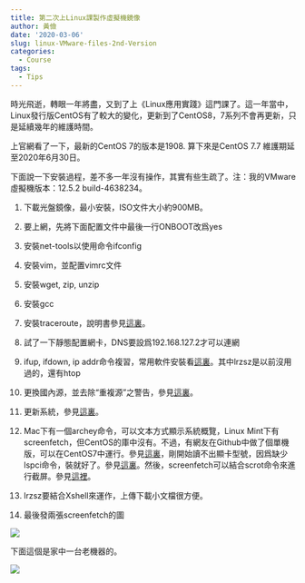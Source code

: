 ```yaml
---
title: 第二次上Linux課製作虛擬機鏡像
author: 黃儉
date: '2020-03-06'
slug: linux-VMware-files-2nd-Version
categories:
  - Course
tags:
  - Tips
---
```


時光飛逝，轉眼一年將盡，又到了上《Linux應用實踐》這門課了。這一年當中，Linux發行版CentOS有了較大的變化，更新到了CentOS8，7系列不會再更新，只是延續幾年的維護時間。

上官網看了一下，最新的CentOS 7的版本是1908. 算下來是CentOS 7.7 維護期延至2020年6月30日。

下面說一下安裝過程，差不多一年沒有操作，其實有些生疏了。注：我的VMware虛擬機版本：12.5.2 build-4638234。

1. 下載光盤鏡像，最小安裝，ISO文件大小約900MB。

1. 要上網，先將下面配置文件中最後一行ONBOOT改爲yes

1. 安裝net-tools以使用命令ifconfig

1. 安裝vim，並配置vimrc文件

1. 安裝wget, zip, unzip

1. 安裝gcc

1. 安裝traceroute，說明書參見[這裏](https://www.cnblogs.com/rigid/p/6904860.html?utm_source=itdadao&utm_medium=referral)。
   
1. 試了一下靜態配置網卡，DNS要設爲192.168.127.2才可以連網

1. ifup, ifdown, ip  addr命令複習，常用軟件安裝看[這裏](https://blog.csdn.net/xixingzhe2/article/details/82882098)。其中lrzsz是以前沒用過的，還有htop

1. 更換國內源，並去除“重複源”之警告，參見[這裏](https://blog.csdn.net/wy_bk/article/details/89648052)。

1. 更新系統，參見[這裏](https://www.linuxidc.com/Linux/2019-08/159843.htm)。

1. Mac下有一個archey命令，可以文本方式顯示系統概覽，Linux Mint下有screenfetch，但CentOS的庫中沒有。不過，有網友在Github中做了個單機版，可以在CentOS7中運行。參見[這裏](https://www.cnblogs.com/liangjiongyao/p/10134513.html)，剛開始讀不出顯卡型號，因爲缺少lspci命令，裝就好了。參見[這裏](https://blog.csdn.net/hl449006540/article/details/79778748)。然後，screenfetch可以結合scrot命令來進行截屏。參見[這裡](https://www.howtoforge.com/tutorial/how-to-take-screenshots-in-linux-with-scrot/)。

1. lrzsz要結合Xshell來運作，上傳下載小文檔很方便。

1. 最後發兩張screenfetch的圖

![](/post/2020-03-06-linux-VMware-files-2nd-Version_files/screenfetch.jpg)

下面這個是家中一台老機器的。

![](/post/2020-03-06-linux-VMware-files-2nd-Version_files/2020-03-07-085132_734x441_scrot.png)
